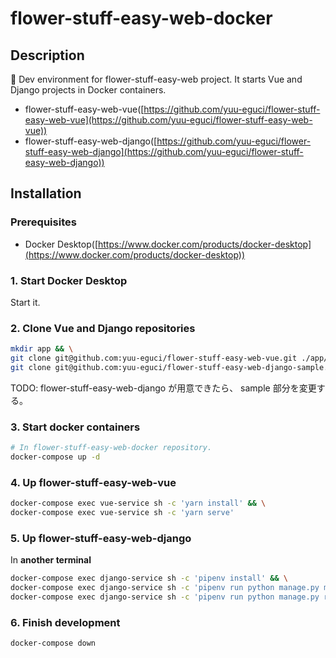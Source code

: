 flower-stuff-easy-web-docker
===

## Description

 🐳 Dev environment for flower-stuff-easy-web project. It starts Vue and Django projects in Docker containers.

- flower-stuff-easy-web-vue([https://github.com/yuu-eguci/flower-stuff-easy-web-vue](https://github.com/yuu-eguci/flower-stuff-easy-web-vue))
- flower-stuff-easy-web-django([https://github.com/yuu-eguci/flower-stuff-easy-web-django](https://github.com/yuu-eguci/flower-stuff-easy-web-django))

## Installation

### Prerequisites

- Docker Desktop([https://www.docker.com/products/docker-desktop](https://www.docker.com/products/docker-desktop))

### 1. Start Docker Desktop

Start it.

### 2. Clone Vue and Django repositories

```bash
mkdir app && \
git clone git@github.com:yuu-eguci/flower-stuff-easy-web-vue.git ./app/flower-stuff-easy-web-vue && \
git clone git@github.com:yuu-eguci/flower-stuff-easy-web-django-sample.git ./app/flower-stuff-easy-web-django
```

TODO: flower-stuff-easy-web-django が用意できたら、 sample 部分を変更する。

### 3. Start docker containers

```bash
# In flower-stuff-easy-web-docker repository.
docker-compose up -d
```

### 4. Up flower-stuff-easy-web-vue

```bash
docker-compose exec vue-service sh -c 'yarn install' && \
docker-compose exec vue-service sh -c 'yarn serve'
```

### 5. Up flower-stuff-easy-web-django

In **another terminal**

```bash
docker-compose exec django-service sh -c 'pipenv install' && \
docker-compose exec django-service sh -c 'pipenv run python manage.py migrate' && \
docker-compose exec django-service sh -c 'pipenv run python manage.py runserver 0.0.0.0:8000'
```

### 6. Finish development

```bash
docker-compose down
```

